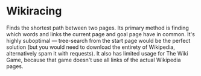 # Wikiracing
Finds the shortest path between two pages. Its primary method is finding which words and links the current page and goal page have in common. It's highly suboptimal — tree-search from the start page would be the perfect solution (but you would need to download the entirety of Wikipedia, alternatively spam it with requests). It also has limited usage for The Wiki Game, because that game doesn't use all links of the actual Wikipedia pages.
